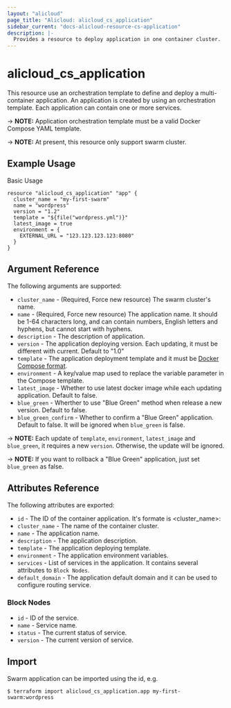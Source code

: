 ```yaml
---
layout: "alicloud"
page_title: "Alicloud: alicloud_cs_application"
sidebar_current: "docs-alicloud-resource-cs-application"
description: |-
  Provides a resource to deploy application in one container cluster.
---
```


# alicloud\_cs\_application

This resource use an orchestration template to define and deploy a multi-container application. An application is created by using an orchestration template.
Each application can contain one or more services.

-> **NOTE:** Application orchestration template must be a valid Docker Compose YAML template.

-> **NOTE:** At present, this resource only support swarm cluster.

## Example Usage

Basic Usage

```
resource "alicloud_cs_application" "app" {
  cluster_name = "my-first-swarm"
  name = "wordpress"
  version = "1.2"
  template = "${file("wordpress.yml")}"
  latest_image = true
  environment = {
    EXTERNAL_URL = "123.123.123.123:8080"
  }
}
```
## Argument Reference

The following arguments are supported:

* `cluster_name` - (Required, Force new resource) The swarm cluster's name.
* `name` - (Required, Force new resource) The application name. It should be 1-64 characters long, and can contain numbers, English letters and hyphens, but cannot start with hyphens.
* `description` - The description of application.
* `version` - The application deploying version. Each updating, it must be different with current. Default to "1.0"
* `template` - The application deployment template and it must be [Docker Compose format](https://docs.docker.com/compose/).
* `environment` - A key/value map used to replace the variable parameter in the Compose template.
* `latest_image` - Whether to use latest docker image while each updating application. Default to false.
* `blue_green` - Wherther to use "Blue Green" method when release a new version. Default to false.
* `blue_green_confirm` - Whether to confirm a "Blue Green" application. Default to false. It will be ignored when `blue_green` is false.

-> **NOTE:** Each update of `template`, `environment`, `latest_image` and `blue_green`, it requires a new `version`. Otherwise, the update will be ignored.

-> **NOTE:** If you want to rollback a "Blue Green" application, just set `blue_green` as false.

## Attributes Reference

The following attributes are exported:

* `id` - The ID of the container application. It's formate is <cluster_name>:<name>
* `cluster_name` - The name of the container cluster.
* `name` - The application name.
* `description` - The application description.
* `template` - The application deploying template.
* `environment` - The application environment variables.
* `services` - List of services in the application. It contains several attributes to `Block Nodes`.
* `default_domain` - The application default domain and it can be used to configure routing service.


### Block Nodes

* `id` - ID of the service.
* `name` - Service name.
* `status` - The current status of service.
* `version` - The current version of service.


## Import

Swarm application can be imported using the id, e.g.

```
$ terraform import alicloud_cs_application.app my-first-swarm:wordpress
```